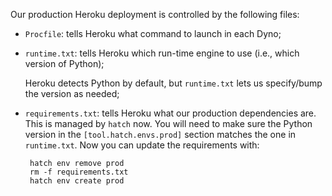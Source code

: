 Our production Heroku deployment is controlled by the following files:
 - `Procfile`: tells Heroku what command to launch in each Dyno;
 - `runtime.txt`: tells Heroku which run-time engine to use (i.e., which version of Python);

   Heroku detects Python by default, but `runtime.txt` lets us specify/bump the version as needed;
 - `requirements.txt`: tells Heroku what our production dependencies
   are.  This is managed by `hatch` now.  You will need to make sure
   the Python version in the `[tool.hatch.envs.prod]` section matches
   the one in `runtime.txt`.  Now you can update the requirements with:

        hatch env remove prod
        rm -f requirements.txt
        hatch env create prod
